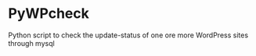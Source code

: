 PyWPcheck
=========

Python script to check the update-status of one ore more WordPress sites through mysql
